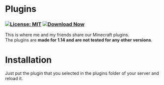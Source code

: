 # Plugins
### [![License: MIT](https://img.shields.io/badge/License-MIT-red.svg)](https://github.com/colonel260/Plugins/blob/master/LICENSE) [![Download Now](https://badgen.net/badge/Download/Now/blue)](https://github.com/colonel260/Plugins/releases)  
This is where me and my friends share our Minecraft plugins.  
The plugins are **made for 1.14 and are not tested for any other versions**.

# Installation
Just put the plugin that you selected in the plugins folder of your server and reload it.  

